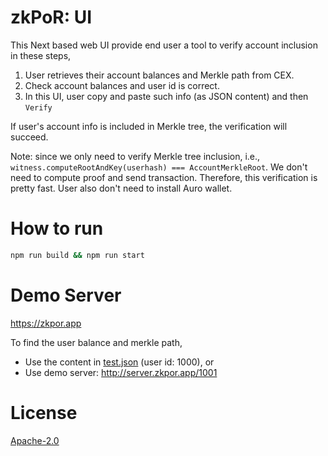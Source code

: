 # zkPoR: UI
This Next based web UI provide end user a tool to verify account inclusion in these steps,

1. User retrieves their account balances and Merkle path from CEX.
2. Check account balances and user id is correct.
2. In this UI, user copy and paste such info (as JSON content) and then `Verify`

If user's account info is included in Merkle tree, the verification will succeed. 

Note: since we only need to verify Merkle tree inclusion, i.e., `witness.computeRootAndKey(userhash) === AccountMerkleRoot`. We don't need to compute proof and send transaction. Therefore, this verification is pretty fast. User also don't need to install Auro wallet.

# How to run 
```sh
npm run build && npm run start
```

# Demo Server
https://zkpor.app

To find the user balance and merkle path,
- Use the content in [test.json](test.json) (user id: 1000), or
- Use demo server: http://server.zkpor.app/1001

# License
[Apache-2.0](LICENSE)
